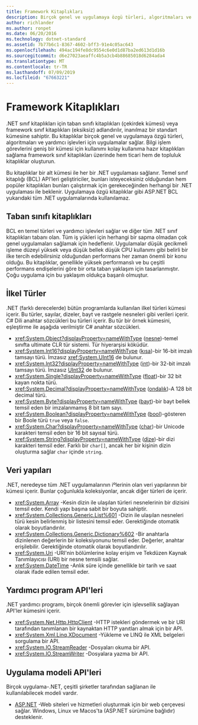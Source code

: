 ```yaml
---
title: Framework Kitaplıkları
description: Birçok genel ve uygulamaya özgü türleri, algoritmaları ve yardımcı işlevleri için kitaplıkları uygulamaları nasıl sağladığını öğrenin.
author: richlander
ms.author: ronpet
ms.date: 06/20/2016
ms.technology: dotnet-standard
ms.assetid: 7b77b6c1-8367-4602-bff3-91e4c05ac643
ms.openlocfilehash: 494ac194fe8dc9554c6e0d1d87ba2ed613d1d16b
ms.sourcegitcommit: d6e27023aeaffc4b5a3cb4b88685018d6284ada4
ms.translationtype: MT
ms.contentlocale: tr-TR
ms.lasthandoff: 07/09/2019
ms.locfileid: "67663221"
---
```

# <a name="framework-libraries"></a>Framework Kitaplıkları

.NET sınıf kitaplıkları için taban sınıfı kitaplıkları (çekirdek kümesi) veya framework sınıf kitaplıkları (eksiksiz) adlandırılır, inanılmaz bir standart kümesine sahiptir. Bu kitaplıklar birçok genel ve uygulamaya özgü türleri, algoritmaları ve yardımcı işlevleri için uygulamalar sağlar. Bilgi işlem görevlerini geniş bir kümesi için kullanımı kolay kullanıma hazır kitaplıkları sağlama framework sınıf kitaplıkları üzerinde hem ticari hem de topluluk kitaplıklar oluşturun.

Bu kitaplıklar bir alt kümesi ile her bir .NET uygulaması sağlanır. Temel sınıf kitaplığı (BCL) API'leri geliştiriciler, bunları isteyeceksiniz olduğundan hem popüler kitaplıkları bunları çalıştırmak için gerekeceğinden herhangi bir .NET uygulaması ile beklenir. Uygulamaya özgü kitaplıklar gibi ASP.NET BCL yukarıdaki tüm .NET uygulamalarında kullanılamaz.

## <a name="base-class-libraries"></a>Taban sınıfı kitaplıkları

BCL en temel türleri ve yardımcı işlevleri sağlar ve diğer tüm .NET sınıf kitaplıkları tabanı olan. Tüm iş yükleri için herhangi bir sapma olmadan çok genel uygulamaları sağlamak için hedeflenir. Uygulamalar düşük gecikmeli işleme düzeyi yüksek veya düşük bellek düşük CPU kullanımı gibi belirli bir ilke tercih edebilirsiniz olduğundan performans her zaman önemli bir konu olduğu. Bu kitaplıklar, genellikle yüksek performanslı ve bu çeşitli performans endişelerini göre bir orta taban yaklaşım için tasarlanmıştır. Çoğu uygulama için bu yaklaşım oldukça başarılı olmuştur.

## <a name="primitive-types"></a>İlkel Türler

.NET (farklı derecelerde) bütün programlarda kullanılan ilkel türleri kümesi içerir. Bu türler, sayılar, dizeler, bayt ve rastgele nesneleri gibi verileri içerir. C# Dili anahtar sözcükleri bu türleri içerir. Bu tür bir örnek kümesini, eşleştirme ile aşağıda verilmiştir C# anahtar sözcükleri.

* <xref:System.Object?displayProperty=nameWithType> ([nesne](../csharp/language-reference/keywords/object.md))-temel sınıfta ultimate CLR tür sistemi. Tür hiyerarşisi köküdür.
* <xref:System.Int16?displayProperty=nameWithType> ([kısa](../csharp/language-reference/builtin-types/integral-numeric-types.md))-bir 16-bit imzalı tamsayı türü. İmzasız <xref:System.UInt16> de bulunur.
* <xref:System.Int32?displayProperty=nameWithType> ([int](../csharp/language-reference/builtin-types/integral-numeric-types.md))-bir 32-bit imzalı tamsayı türü. İmzasız [UInt32](../csharp/language-reference/builtin-types/integral-numeric-types.md) de bulunur.
* <xref:System.Single?displayProperty=nameWithType> ([float](../csharp/language-reference/builtin-types/floating-point-numeric-types.md))-bir 32 bit kayan nokta türü.
* <xref:System.Decimal?displayProperty=nameWithType> ([ondalık](../csharp/language-reference/builtin-types/floating-point-numeric-types.md))-A 128 bit decimal türü.
* <xref:System.Byte?displayProperty=nameWithType> ([bayt](../csharp/language-reference/builtin-types/integral-numeric-types.md))-bir bayt bellek temsil eden bir imzalanmamış 8 bit tam sayı.
* <xref:System.Boolean?displayProperty=nameWithType> ([bool](../csharp/language-reference/keywords/bool.md))-gösteren bir Boole türü `true` veya `false`.
* <xref:System.Char?displayProperty=nameWithType> ([char](../csharp/language-reference/keywords/char.md))-bir Unicode karakteri temsil eden bir 16 bit sayısal türü.
* <xref:System.String?displayProperty=nameWithType> ([dize](../csharp/language-reference/keywords/string.md))-bir dizi karakteri temsil eder. Farklı bir `char[]`, ancak her bir kişinin dizin oluşturma sağlar `char` içinde `string`.

## <a name="data-structures"></a>Veri yapıları

.NET, neredeyse tüm .NET uygulamalarının iºlerinin olan veri yapılarının bir kümesi içerir. Bunlar çoğunlukla koleksiyonlar, ancak diğer türleri de içerir.

* <xref:System.Array> -Kesin dizin ile ulaşılan türleri nesnelerinin bir dizisini temsil eder. Kendi yapı başına sabit bir boyuta sahiptir.
* <xref:System.Collections.Generic.List%601> -Dizin ile ulaşılan nesneleri türü kesin belirlenmiş bir listesini temsil eder. Gerektiğinde otomatik olarak boyutlandırılır.
* <xref:System.Collections.Generic.Dictionary%602> -Bir anahtarla dizinlenen değerlerin bir koleksiyonunu temsil eder. Değerler, anahtar erişilebilir. Gerektiğinde otomatik olarak boyutlandırılır.
* <xref:System.Uri> -URI'nin bölümlerine kolay erişim ve Tekdüzen Kaynak Tanımlayıcısı (URI) bir nesne temsili sağlar.
* <xref:System.DateTime> -Anlık süre içinde genellikle bir tarih ve saat olarak ifade edilen temsil eder.

## <a name="utility-apis"></a>Yardımcı program API'leri

.NET yardımcı programı, birçok önemli görevler için işlevsellik sağlayan API'ler kümesini içerir.

* <xref:System.Net.Http.HttpClient> -HTTP istekleri göndermek ve bir URI tarafından tanımlanan bir kaynaktan HTTP yanıtları almak için bir API.
* <xref:System.Xml.Linq.XDocument> -Yükleme ve LINQ ile XML belgeleri sorgulama bir API.
* <xref:System.IO.StreamReader> -Dosyaları okuma bir API. 
* <xref:System.IO.StreamWriter> -Dosyalara yazma bir API.

## <a name="app-model-apis"></a>Uygulama modeli API'leri

Birçok uygulama-.NET, çeşitli şirketler tarafından sağlanan ile kullanılabilecek modeli vardır.

* [ASP.NET](https://www.asp.net) -Web siteleri ve hizmetleri oluşturmak için bir web çerçevesi sağlar. Windows, Linux ve Macos'ta (ASP.NET sürümüne bağlıdır) desteklenir.
